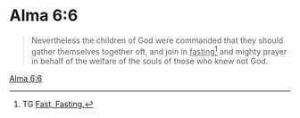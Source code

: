 # Alma 6:6

> Nevertheless the children of God were commanded that they should gather themselves together oft, and join in <u>fasting</u>[^a] and mighty prayer in behalf of the welfare of the souls of those who knew not God.

[Alma 6:6](https://www.churchofjesuschrist.org/study/scriptures/bofm/alma/6?lang=eng&id=p6#p6)


[^a]: TG [Fast, Fasting.](https://www.churchofjesuschrist.org/study/scriptures/tg/fast-fasting?lang=eng)
